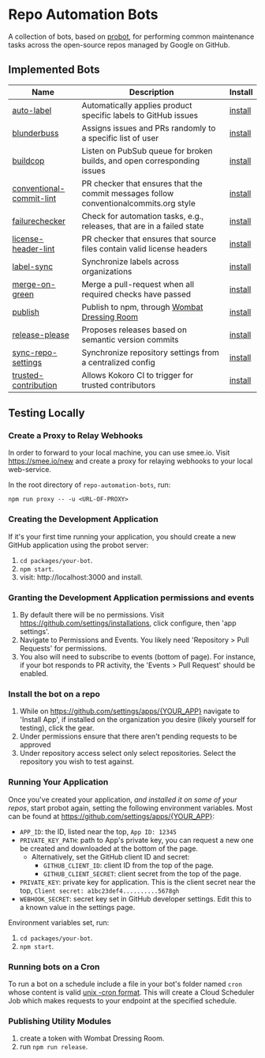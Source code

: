 # Repo Automation Bots

A collection of bots, based on [probot](https://github.com/probot/probot), for
performing common maintenance tasks across the open-source repos managed
by Google on GitHub.

## Implemented Bots

| Name | Description | Install |
| ---- | ----------- | ------- |
| [auto-label] | Automatically applies product specific labels to GitHub issues | [install][auto-label-app] |
| [blunderbuss] | Assigns issues and PRs randomly to a specific list of user | [install][blunderbuss-app] |
| [buildcop] | Listen on PubSub queue for broken builds, and open corresponding issues | [install][buildcop-app] |
| [conventional-commit-lint] | PR checker that ensures that the commit messages follow conventionalcommits.org style | [install][conventional-commit-lint-app] |
| [failurechecker] | Check for automation tasks, e.g., releases, that are in a failed state | [install][failurechecker-app] |
| [license-header-lint] | PR checker that ensures that source files contain valid license headers | [install][license-header-lint-app] |
| [label-sync] | Synchronize labels across organizations | [install][label-sync-app] |
| [merge-on-green] | Merge a pull-request when all required checks have passed | [install][merge-on-green-app] |
| [publish] | Publish to npm, through [Wombat Dressing Room][] | [install][publish-app] |
| [release-please] | Proposes releases based on semantic version commits | [install][release-please-app] |
| [sync-repo-settings] | Synchronize repository settings from a centralized config | [install][sync-repo-settings-app] |
| [trusted-contribution] | Allows Kokoro CI to trigger for trusted contributors | [install][trusted-contribution-app] |

## Testing Locally

### Create a Proxy to Relay Webhooks

In order to forward to your local machine, you can use smee.io. Visit
https://smee.io/new and create a proxy for relaying webhooks to your
local web-service.

In the root directory of `repo-automation-bots`, run:

```
npm run proxy -- -u <URL-OF-PROXY>
```

### Creating the Development Application

If it's your first time running your application, you should create a new
GitHub application using the probot server:

1. `cd packages/your-bot`.
1. `npm start`.
1. visit:  http://localhost:3000 and install.

### Granting the Development Application permissions and events

1. By default there will be no permissions. Visit
   https://github.com/settings/installations, click configure, then 'app settings'.
1. Navigate to Permissions and Events. You likely need 'Repository > Pull Requests'
   for permissions.
1. You also will need to subscribe to events (bottom of page). For
   instance, if your bot responds to PR activity, the 'Events > Pull Request' should
   be enabled.


### Install the bot on a repo

1. While on https://github.com/settings/apps/{YOUR_APP} navigate to 'Install App',
   if installed on the organization you desire (likely yourself for testing),
click the gear.
1. Under permissions ensure that there aren't pending requests to be approved
1. Under repository access select only select repositories. Select the
   repository you wish to test against.


### Running Your Application

Once you've created your application, _and installed it on some of your repos_,
start probot again, setting the following environment variables. Most can be found
at https://github.com/settings/apps/{YOUR_APP}:

* `APP_ID`: the ID, listed near the top, `App ID: 12345`
* `PRIVATE_KEY_PATH`: path to App's private key, you can request a new one be
   created and downloaded at the bottom of the page.
   * Alternatively, set the GitHub client ID and secret:
     * `GITHUB_CLIENT_ID`: client ID from the top of the page.
     * `GITHUB_CLIENT_SECRET`: client secret from the top of the page.
* `PRIVATE_KEY`: private key for application. This is the client secret near the top, `Client secret: a1bc23def4..........5678gh`
* `WEBHOOK_SECRET`: secret key set in GitHub developer settings. Edit this to a known value in the settings page.

Environment variables set, run:

1. `cd packages/your-bot`.
1. `npm start`.

### Running bots on a Cron

To run a bot on a schedule include a file in your bot's folder named `cron` whose
content is valid [unix -cron format](http://man7.org/linux/man-pages/man5/crontab.5.html).
This will create a Cloud Scheduler Job which makes requests to your endpoint
at the specified schedule.

### Publishing Utility Modules

1. create a token with Wombat Dressing Room.
2. run `npm run release`.

[auto-label]: https://github.com/googleapis/repo-automation-bots/tree/master/packages/auto-label
[auto-label-app]: https://github.com/apps/product-auto-label
[blunderbuss]: https://github.com/googleapis/repo-automation-bots/tree/master/packages/blunderbuss
[blunderbuss-app]: https://github.com/apps/blunderbuss-gcf
[conventional-commit-lint]: https://github.com/googleapis/repo-automation-bots/tree/master/packages/conventional-commit-lint
[conventional-commit-lint-app]: https://github.com/apps/conventional-commit-lint-gcf
[license-header-lint]:  https://github.com/googleapis/repo-automation-bots/tree/master/packages/header-checker-lint
[license-header-lint-app]: https://github.com/apps/license-header-lint-gcf
[release-please]:  https://github.com/googleapis/repo-automation-bots/tree/master/packages/release-please
[release-please-app]: https://github.com/apps/release-please
[trusted-contribution]: https://github.com/googleapis/repo-automation-bots/tree/master/packages/trusted-contribution
[trusted-contribution-app]: https://github.com/apps/trusted-contributions-gcf
[failurechecker]: https://github.com/googleapis/repo-automation-bots/tree/master/packages/failurechecker
[failurechecker-app]: https://github.com/apps/failure-checker
[label-sync]: https://github.com/googleapis/repo-automation-bots/tree/master/packages/label-sync
[label-sync-app]: https://github.com/apps/gcf-label-sync
[buildcop]: https://github.com/googleapis/repo-automation-bots/tree/master/packages/buildcop
[buildcop-app]: https://github.com/apps/build-cop-bot
[publish]: https://github.com/googleapis/repo-automation-bots/tree/master/packages/publish
[publish-app]: https://github.com/apps/publish-bot
[merge-on-green]: https://github.com/googleapis/repo-automation-bots/tree/master/packages/merge-on-green
[merge-on-green-app]: https://github.com/apps/gcf-merge-on-green
[sync-repo-settings]: https://github.com/googleapis/repo-automation-bots/tree/master/packages/sync-repo-settings
[sync-repo-settings-app]: https://github.com/apps/sync-repo-settings
[Wombat Dressing Room]: https://opensource.googleblog.com/2020/01/wombat-dressing-room-npm-publication_10.html
